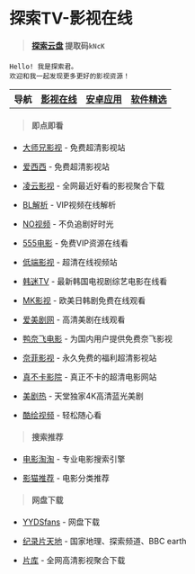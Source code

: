 # 探索TV-影视在线

> #### [探索云盘](https://caiyun.139.com/m/i?105Cq61IGQYVX) 提取码`kNcK`

    Hello! 我是探索君。
    欢迎和我一起发现更多更好的影视资源！

<table>
<tr>
<th>导航</th>
<th><a href="index.html">影视在线</a></th>
<th><a href="app.html">安卓应用</a></th>
<th><a href="pcsoft.html">软件精选</a></th>
</tr>
</table>


> #### 即点即看

* [大师兄影视](https://tv.ci) - 免费超清影视站

* [爱西西](https://aixixi.vip) - 免费超清影视站

* [凌云影视](https://www.lingyun.tv) - 全网最近好看的影视聚合下载

* [BL解析](https://vip.bljiex.cc) - VIP视频在线解析

* [NO视频](https://www.novipnoad.com) - 不负追剧好时光

* [555电影](https://www.o8tv.com) - 免费VIP资源在线看

* [低端影视](https://ddys.tv) - 超清在线视频站

* [韩迷TV](https://www.hmtv.me) - 最新韩国电视剧综艺电影在线看

* [MK影视](https://www.mkvdo.com) - 欧美日韩剧免费在线观看

* [爱美剧网](https://www.mjw2020.com) - 高清美剧在线观看

* [鸭奈飞电影](https://yanetflix.com) - 为国内用户提供免费奈飞影视

* [奈菲影视](https://www.nfmovies.com) - 永久免费的福利超清影视站

* [真不卡影院](http://www.zhenbuka.fun) - 真正不卡的超清电影网站

* [美剧热](https://meijure.com) - 天堂独家4K高清蓝光美剧

* [酷绘视频](http://www.kuhuiv.com) - 轻松随心看<br>

> #### 搜索推荐

* [电影淘淘](https://www.dianyingtaotao.com) - 专业电影搜索引擎

* [影猫推荐](https://www.mvcat.com) - 电影分类推荐<br>

> #### 网盘下载

* [YYDSfans](https://yyds.fans) - 网盘下载

* [纪录片天地](http://www.jlpcn.net/) - 国家地理、探索频道、BBC earth

* [片库](https://www.pianku.li) - 全网高清影视聚合下载
